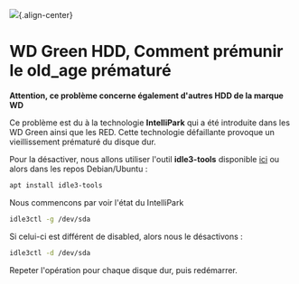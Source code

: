 ![](/mess/cover-wd-green.png){.align-center}

# WD Green HDD, Comment prémunir le old_age prématuré

**Attention, ce problème concerne également d'autres HDD de la marque
WD**

Ce problème est du à la technologie **IntelliPark** qui a été introduite
dans les WD Green ainsi que les RED. Cette technologie défaillante
provoque un vieillissement prématuré du disque dur.

Pour la désactiver, nous allons utiliser l'outil **idle3-tools**
disponible [ici](http://idle3-tools.sourceforge.net/) ou alors dans les
repos Debian/Ubuntu :

```bash
apt install idle3-tools
```

Nous commencons par voir l'état du IntelliPark

```bash
idle3ctl -g /dev/sda
```

Si celui-ci est différent de disabled, alors nous le désactivons :

```bash
idle3ctl -d /dev/sda
```

Repeter l'opération pour chaque disque dur, puis redémarrer.
